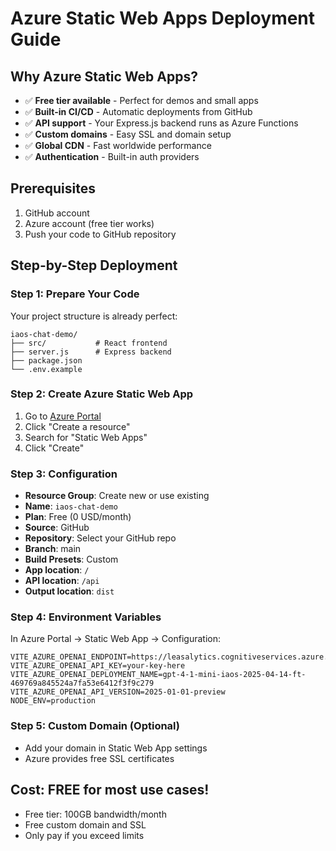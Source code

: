 # Azure Static Web Apps Deployment Guide

## Why Azure Static Web Apps?
- ✅ **Free tier available** - Perfect for demos and small apps
- ✅ **Built-in CI/CD** - Automatic deployments from GitHub
- ✅ **API support** - Your Express.js backend runs as Azure Functions
- ✅ **Custom domains** - Easy SSL and domain setup
- ✅ **Global CDN** - Fast worldwide performance
- ✅ **Authentication** - Built-in auth providers

## Prerequisites
1. GitHub account
2. Azure account (free tier works)
3. Push your code to GitHub repository

## Step-by-Step Deployment

### Step 1: Prepare Your Code
Your project structure is already perfect:
```
iaos-chat-demo/
├── src/           # React frontend
├── server.js      # Express backend
├── package.json
└── .env.example
```

### Step 2: Create Azure Static Web App
1. Go to [Azure Portal](https://portal.azure.com)
2. Click "Create a resource"
3. Search for "Static Web Apps"
4. Click "Create"

### Step 3: Configuration
- **Resource Group**: Create new or use existing
- **Name**: `iaos-chat-demo`
- **Plan**: Free (0 USD/month)
- **Source**: GitHub
- **Repository**: Select your GitHub repo
- **Branch**: main
- **Build Presets**: Custom
- **App location**: `/`
- **API location**: `/api`
- **Output location**: `dist`

### Step 4: Environment Variables
In Azure Portal → Static Web App → Configuration:
```
VITE_AZURE_OPENAI_ENDPOINT=https://leasalytics.cognitiveservices.azure.com/
VITE_AZURE_OPENAI_API_KEY=your-key-here
VITE_AZURE_OPENAI_DEPLOYMENT_NAME=gpt-4-1-mini-iaos-2025-04-14-ft-469769a845524a7fa53e6412f3f9c279
VITE_AZURE_OPENAI_API_VERSION=2025-01-01-preview
NODE_ENV=production
```

### Step 5: Custom Domain (Optional)
- Add your domain in Static Web App settings
- Azure provides free SSL certificates

## Cost: FREE for most use cases!
- Free tier: 100GB bandwidth/month
- Free custom domain and SSL
- Only pay if you exceed limits
